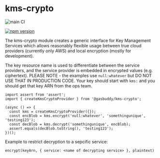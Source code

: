 kms-crypto
==========

![main CI](https://github.com/gas-buddy/kms-crypto/actions/workflows/nodejs.yml/badge.svg)

[![npm version](https://badge.fury.io/js/@gasbuddy%2Fkms-crypto.svg)](https://badge.fury.io/js/@gasbuddy%2Fkms-crypto)

The kms-crypto module creates a generic interface for Key Management Services which allows reasonably flexible usage between true cloud providers (currently only AWS) and local encryption (mostly for development).

The key resource name is used to differentiate between the service providers, and the service provider is embedded in encrypted values (e.g. ciphertext). PLEASE NOTE - the examples use `null:whatever` but DO NOT USE THAT IN PRODUCTION CODE. Your key should start with `kms:` and you should get that key ARN from the ops team.

```
import assert from 'assert';
import { createKmsCryptoProvider } from '@gasbuddy/kms-crypto';

(async () => {
  const kms = createKmsCryptoProvider({});
  const encBlob = kms.encrypt('null:whatever', 'somethingunique', 'testing123');
  const decBlob = kms.decrypt('somethingunique', encBlob);
  assert.equals(decBlob.toString(), 'testing123');
})();
```

Example to restrict decryption to a sepcific service:
```
encrypt(keyArn, { service: <name of decrypting service> }, plaintext)
```
